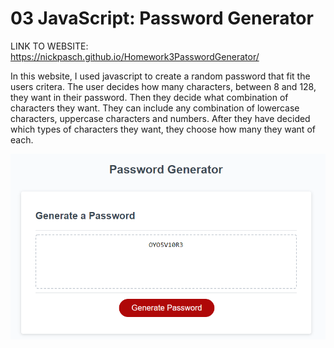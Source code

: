 # 03 JavaScript: Password Generator

LINK TO WEBSITE: https://nickpasch.github.io/Homework3PasswordGenerator/

In this website, I used javascript to create a random password that fit the users critera. The user decides how many characters, between 8 and 128, they want in their password. Then they decide what combination of characters they want. They can include any combination of lowercase characters, uppercase characters and numbers. After they have decided which types of characters they want, they choose how many they want of each. 

![Image of Website](example.png)